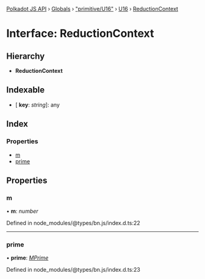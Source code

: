 [Polkadot JS API](../README.md) › [Globals](../globals.md) › ["primitive/U16"](../modules/_primitive_u16_.md) › [U16](../classes/_primitive_u16_.u16.md) › [ReductionContext](_primitive_u16_.u16.reductioncontext.md)

# Interface: ReductionContext

## Hierarchy

* **ReductionContext**

## Indexable

* \[ **key**: *string*\]: any

## Index

### Properties

* [m](_primitive_u16_.u16.reductioncontext.md#m)
* [prime](_primitive_u16_.u16.reductioncontext.md#prime)

## Properties

###  m

• **m**: *number*

Defined in node_modules/@types/bn.js/index.d.ts:22

___

###  prime

• **prime**: *[MPrime](_interfaces_runtime_types_.accountindex.mprime.md)*

Defined in node_modules/@types/bn.js/index.d.ts:23

